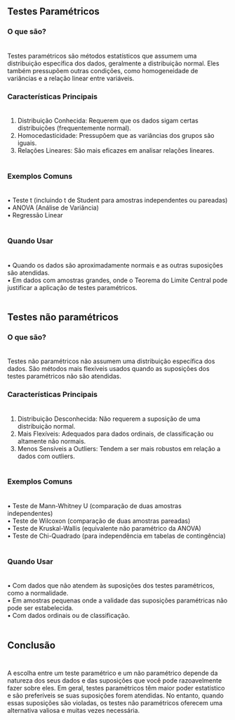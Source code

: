 ## Testes Paramétricos
### O que são?<br /><br />
Testes paramétricos são métodos estatísticos que assumem uma distribuição específica dos dados, geralmente a distribuição normal. Eles também pressupõem outras condições, como homogeneidade de variâncias e a relação linear entre variáveis.<br />
### Características Principais<br /><br />
1.	Distribuição Conhecida: Requerem que os dados sigam certas distribuições (frequentemente normal).<br />
2.	Homocedasticidade: Pressupõem que as variâncias dos grupos são iguais.<br />
3.	Relações Lineares: São mais eficazes em analisar relações lineares.<br /><br />
### Exemplos Comuns<br /><br />
•	Teste t (incluindo t de Student para amostras independentes ou pareadas)<br />
•	ANOVA (Análise de Variância)<br />
•	Regressão Linear<br /><br />
### Quando Usar<br /><br />
•	Quando os dados são aproximadamente normais e as outras suposições são atendidas.<br />
•	Em dados com amostras grandes, onde o Teorema do Limite Central pode justificar a aplicação de testes paramétricos.<br /><br />
 
## Testes não paramétricos 

### O que são?<br /><br />
Testes não paramétricos não assumem uma distribuição específica dos dados. São métodos mais flexíveis usados quando as suposições dos testes paramétricos não são atendidas.
### Características Principais<br /><br />
1.	Distribuição Desconhecida: Não requerem a suposição de uma distribuição normal.<br />
2.	Mais Flexíveis: Adequados para dados ordinais, de classificação ou altamente não normais.<br />
3.	Menos Sensíveis a Outliers: Tendem a ser mais robustos em relação a dados com outliers.<br /><br />
### Exemplos Comuns<br /><br />
•	Teste de Mann-Whitney U (comparação de duas amostras independentes)<br />
•	Teste de Wilcoxon (comparação de duas amostras pareadas)<br />
•	Teste de Kruskal-Wallis (equivalente não paramétrico da ANOVA)<br />
•	Teste de Chi-Quadrado (para independência em tabelas de contingência)<br /><br />
### Quando Usar<br /><br />
•	Com dados que não atendem às suposições dos testes paramétricos, como a normalidade.<br />
•	Em amostras pequenas onde a validade das suposições paramétricas não pode ser estabelecida.<br />
•	Com dados ordinais ou de classificação.<br /><br />
## Conclusão<br /><br />
A escolha entre um teste paramétrico e um não paramétrico depende da natureza dos seus dados e das suposições que você pode razoavelmente fazer sobre eles. Em geral, testes paramétricos têm maior poder estatístico e são preferíveis se suas suposições forem atendidas. No entanto, quando essas suposições são violadas, os testes não paramétricos oferecem uma alternativa valiosa e muitas vezes necessária.

